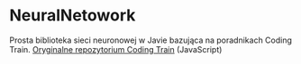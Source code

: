# NeuralNetowork

Prosta biblioteka sieci neuronowej w Javie bazująca na poradnikach Coding Train.
[Oryginalne repozytorium Coding Train](https://github.com/CodingTrain/Toy-Neural-Network-JS) (JavaScript)